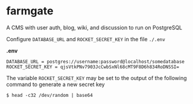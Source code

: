 # farmgate
A CMS with user auth, blog, wiki, and discussion to run on PostgreSQL

Configure `DATABASE_URL` and `ROCKET_SECRET_KEY` in the file `./.env`

**.env**

```
DATABASE_URL = postgres://username:password@localhost/somedatabase
ROCKET_SECRET_KEY = qjsVtkPNv7903JcCwbSxNl68cMT9F8D6h834RoDNSSI=
```
The variable `ROCKET_SECRET_KEY` may be set to the output of the
following command to generate a new secret key

```
$ head -c32 /dev/random | base64
```
